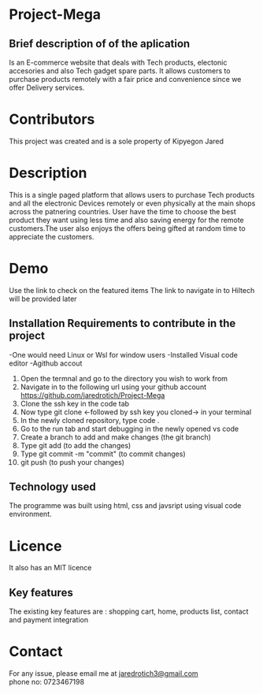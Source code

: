 # Project-Mega

## Brief description of of the aplication

Is an E-commerce website that deals with Tech products, electonic accesories and also Tech gadget spare parts. It allows customers to purchase products remotely with a fair price and convenience since we offer Delivery services.

# Contributors

This project was created and is a sole property of Kipyegon Jared

# Description

This is a single paged platform that allows users to purchase Tech products and all the electronic Devices remotely or even physically at the main shops across the patnering countries. User have the time to choose the best product they want using less time and also saving energy for the remote customers.The user also enjoys the offers being gifted at random time to appreciate the customers.

# Demo 
Use the link to check on the featured items
The link to navigate in to Hiltech will be provided later

## Installation Requirements to contribute in the project

-One would need Linux or Wsl for window users
-Installed Visual code editor
-Agithub accout 

1. Open the termnal and go to the directory you wish to work from
2. Navigate in to the following url using your github account   https://github.com/jaredrotich/Project-Mega
3. Clone the ssh key in the code tab
4. Now type git clone <-followed by ssh key you cloned-> in your terminal
5. In the newly cloned repository, type code . 
6. Go to the run tab and start debugging in the newly opened vs code
7. Create a branch to add and make changes (the git branch)
8. Type git add (to add the changes)
9. Type git commit -m "commit"  (to commit changes)
10. git push (to push your changes)

## Technology used 
 
 The programme was built using html, css and javsript using visual code environment.

 # Licence

It also has an MIT licence

 ## Key features

 The existing key features are : shopping cart, home, products list, contact and payment integration

 # Contact 

 For any issue, please email me at jaredrotich3@gmail.com  
 phone no: 0723467198

